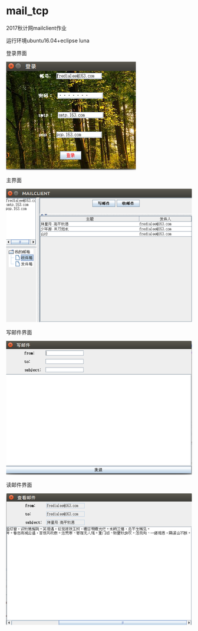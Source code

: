 # mail_tcp
2017秋计网mailclient作业


运行环境ubuntu16.04+eclipse luna

登录界面


![登录界面](https://github.com/fredia/mail_tcp/raw/master/img/login.png)



主界面


![主界面](https://github.com/fredia/mail_tcp/raw/master/img/main.png)



写邮件界面


![写邮件界面](https://github.com/fredia/mail_tcp/raw/master/img/writemail.png)



读邮件界面


![读邮件界面](https://github.com/fredia/mail_tcp/raw/master/img/watchmail.png)
